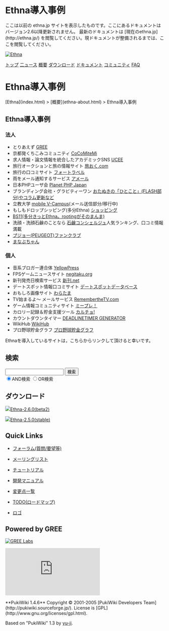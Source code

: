 # Ethna導入事例
 <link rel="stylesheet" href="skin/ethna/ethna.css" title="ethna" type="text/css" charset="utf-8">

 <link rel="alternate" type="application/rss+xml" title="RSS" href="cmd=rss.html">

 <script type="text/javascript" src="skin/trackback.js"></script>

</head>
ここは以前の ethna.jp サイトを表示したものです。ここにあるドキュメントはバージョン2.6以降更新されません。  
最新のドキュメントは [現在のethna.jp](http://ethna.jp/) を閲覧してください。現ドキュメントが整備されるまでは、ここを閲覧してください。

<!-- ??BEGIN id:wrapper --><!-- ?? Navigator ?? ======================================================= -->

[![Ethna](image/navlogo.gif)](/)

[トップ](ethna.html "ethna (11d)") [二ュース](ethna-news.html "ethna-news (11d)") [概要](ethna-about.html "ethna-about (11d)") [ダウンロード](ethna-download.html "ethna-download (25d)") [ドキュメント](ethna-document.html "ethna-document (884d)") [コミュニティ](ethna-community.html "ethna-community (619d)") [FAQ](ethna-document-faq.html "ethna-document-faq (1240d)")

<!-- ?? Header ?? ========================================================== -->

# Ethna導入事例 

<!-- ?? Content ?? ========================================================= -->
<!-- ??BEGIN id:main -->
<!-- ??BEGIN id:wrap_content -->
<!-- ??BEGIN id:content -->
<!-- ??BEGIN id:page_navigator -->
<!-- ??END id:PageNavigator -->
<!-- ??BEGIN id:body --> [Ethna](index.html) > [概要](ethna-about.html) > Ethna導入事例 
## Ethna導入事例 [](ethna-about-cases.html#o97aa0f3 "o97aa0f3")

### 法人 [](ethna-about-cases.html#seeef6b4 "seeef6b4")

- とりあえず [GREE](http://gree.jp/)
- 京都発くちこみコミュニティ [CoCoMiteMi](http://cocomitemi.jp/)
- 求人情報・論文情報を統合したアカデミックSNS [UCEE](http://ucee.jp/)
- 旅行オークションと旅の情報サイト [旅おく.com](http://www.tabioku.com/)
- 旅行の口コミサイト [フォートラベル](http://4travel.jp/)
- 雨をメール通知するサービス [アメール](http://amail.am/)
- 日本PHPユーザ会 [Planet PHP Japan](http://planet.php.gr.jp/)
- ブランディング会社・グラビティーワン [おたぬきの「ひとこと」(FLASH部分)やコラム更新など](http://www.gravity-one.co.jp/)
- 立教大学 [mobile V-Campus](http://m.rikkyo.ac.jp/)(メール送信部分/移行中)
- もしもドロップシッピング(多分Ethna) [ショッピング](http://www.moshimo.com/mds/?action_shop_index)
- [BS11(多分きっとEthna。rootingがそのまんま)](http://www.bs11.jp)
- 洗顔・洗顔石鹸のことなら [石鹸コンシェルジュ](http://www.sekken-soap.com/)人気ランキング、口コミ情報満載
- [プジョー(PEUGEOT)ファンクラブ](http://www.leclubpeugeot.jp/)
- [まなぶちゃん](http://www.manabuchan.jp/)

### 個人 [](ethna-about-cases.html#d389085e "d389085e")

- 音系ブロガー連合体 [YellowPress](http://techno.s59.xrea.com/users/)
- FPSゲームニュースサイト [negitaku.org](http://www.negitaku.org/)
- 新刊発売日検索サービス [新刊.net](http://sinkan.net/)
- デートスポット情報口コミサイト [デートスポットデータベース](http://datespot.web2.jp/)
- おもしろ画像サイト [わらたま](http://waratama.com/)
- TV始まるよ〜 メールサービス [RemembertheTV.com](http://rememberthetv.com/)
- ゲーム情報コミュニティサイト [ミープレ！](http://meetplay.net/)
- カロリー記録＆貯金支援ツール [カルチョ!](http://calcho.net/)
- カウントダウンタイマー [DEADLINETIMER GENERATOR](http://deadlinetimer.com/)
- WikiHub [WikiHub](http://wikihub.org/)
- プロ野球貯金グラフ [プロ野球貯金グラフ](http://chok.in/)

Ethnaを導入しているサイトは，こちらからリンクして頂けると幸いです。

<!-- ??END id:body -->
<!-- ??BEGIN id:summary --><!-- ??END id:note -->
<!-- ??BEGIN id:trackback -->
<!-- ?? END id:trackback --><!-- ?? END id:attach -->
<!-- ?? END id:summary -->
<!-- ??END id:content -->
<!-- ?? END id:wrap_content --><!-- ??sidebar?? ========================================================== -->
<!-- ??BEGIN id:wrap_sidebar -->

<!-- ??BEGIN id:search_form -->

## 検索

<form action="http://ethna.jp/index.php?cmd=search" method="post">
            <input type="hidden" name="encode_hint" value="??">
            <input type="text" name="word" value="" size="20">
            <input type="submit" value="検索"><br>
            <input type="radio" name="type" value="AND" checked id="and_search"><label for="and_search">AND検索</label>
            <input type="radio" name="type" value="OR" id="or_search"><label for="or_search">OR検索</label>
    </form>

<!-- END id:search_form -->
<!-- ??BEGIN id:download_link -->

## ダウンロード

[![](image/minilogo.gif)Ethna-2.6.0(beta2)](ethna-download.html)

[![](image/minilogo.gif)Ethna-2.5.0(stable)](ethna-download.html)

<!-- END id:download_link -->
<!-- ??BEGIN id:download_link -->

## Quick Links

- [フォーラム(質問/要望等)](ethna-community-forum.html)
- [メーリングリスト](http://ml.ethna.jp/mailman/listinfo/users)

- [チュートリアル](ethna-document-tutorial.html)
- [開発マニュアル](ethna-document-dev_guide.html)
- [変更点一覧](ethna-document-changes.html)

- [TODO(ロードマップ)](TODO.html)
- [ロゴ](ethna-logo.html)

<!-- END id:download_link -->
<!-- ??BEGIN id:search_form -->

## Powered by GREE

 [![GREE Labs](http://labs.gree.jp/image/greelabs_logo.gif)](http://labs.gree.jp/)

<!-- END id:search_form -->
 [![SourceForge.jp](http://sourceforge.jp/sflogo.php?group_id=1343)](http://sourceforge.jp/)

<!-- ??END id:sidebar -->
<!-- ??END id:wrap_sidebar -->
<!-- ??END id:main --><!-- ?? Footer ?? ========================================================== -->
<!-- ??BEGIN id:footer -->
<!-- ??BEGIN id:copyright --> **PukiWiki 1.4.6** Copyright © 2001-2005 [PukiWiki Developers Team](http://pukiwiki.sourceforge.jp/). License is [GPL](http://www.gnu.org/licenses/gpl.html).  
 Based on "PukiWiki" 1.3 by [yu-ji](http://factage.com/yu-ji/).
<!-- ??END id:copyright -->
<!-- ??END id:footer --><!-- ?? END ?? ============================================================= -->
<!-- ??END id:wrapper -->
